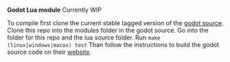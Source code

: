 **Godot Lua module**
Currently WIP

To compile first clone the current stable tagged version of the [godot source](https://github.com/godotengine/godot/tree/3.2.3-stable).
Clone this repo into the modules folder in the godot source.
Go into the folder for this repo and the lua source folder.
Run `make (linux|windows|macos) test`
Than follow the instructions to build the godot source code on their [website](https://docs.godotengine.org/en/latest/development/compiling/compiling_for_linuxbsd.html#doc-compiling-for-linuxbsd).
